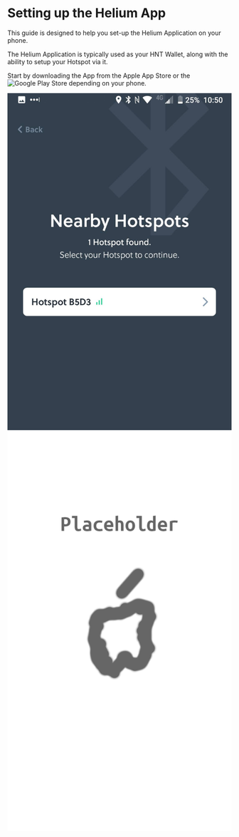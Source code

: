 # Setting up the Helium App

This guide is designed to help you set-up the Helium Application on your phone.

The Helium Application is typically used as your HNT Wallet, along with the ability to setup your Hotspot via it.

Start by downloading the App from the Apple App Store or the ![Google Play Store](https://play.google.com/store/apps/details?id=com.helium.wallet) depending on your phone.

![Play Store](../media/screenshots/android/nearby.jpg  ':size=350') ![Apple Store](../media/screenshots/ios/ph.png  ':size=350')
